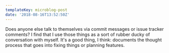 ```yaml
---
templateKey: microblog-post
date: '2018-08-16T13:52:50Z'
---
```


Does anyone else talk to themselves via commit messages or issue tracker comments? I find that I use those things as a sort of rubber ducky of conversation with myself. It's a good thing, I think: documents the thought process that goes into fixing things or planning features.

